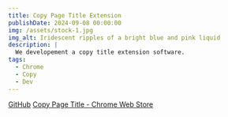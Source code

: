 ```yaml
---
title: Copy Page Title Extension
publishDate: 2024-09-08 00:00:00
img: /assets/stock-1.jpg
img_alt: Iridescent ripples of a bright blue and pink liquid
description: |
  We developement a copy title extension software.
tags:
  - Chrome
  - Copy
  - Dev
---
```


[GitHub](https://github.com/wangrunlin/copy-title-extension)
[Copy Page Title - Chrome Web Store](https://chromewebstore.google.com/detail/copy-page-title/cofmmgbikdpfpdecffpknclhhlnbfnlg)
